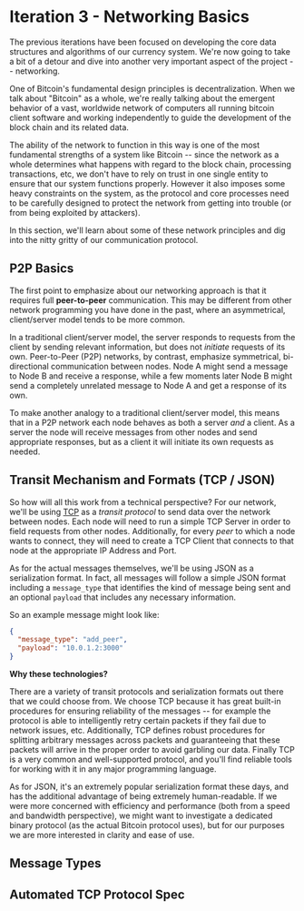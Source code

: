 # Iteration 3 - Networking Basics

The previous iterations have been focused on developing the core
data structures and algorithms of our currency system. We're now going
to take a bit of a detour and dive into another very important aspect
of the project -- networking.

One of Bitcoin's fundamental design principles is decentralization.
When we talk about "Bitcoin" as a whole, we're really talking about the emergent behavior of a vast,
worldwide network of computers all running bitcoin client software
and working independently to guide the development of the block chain
and its related data.

The ability of the network to function in this way is one of the most
fundamental strengths of a system like Bitcoin -- since the network
as a whole determines what happens with regard to the block chain,
processing transactions, etc, we don't have to rely on trust in one
single entity to ensure that our system functions properly. However
it also imposes some heavy constraints on the system, as the protocol
and core processes need to be carefully designed to protect the
network from getting into trouble (or from being exploited by attackers).

In this section, we'll learn about some of these network principles
and dig into the nitty gritty of our communication protocol.

## P2P Basics

The first point to emphasize about our networking approach is that it
requires full **peer-to-peer** communication. This may be different from
other network programming you have done in the past, where an asymmetrical,
client/server model tends to be more common.

In a traditional client/server model, the server responds to requests from the
client by sending relevant information, but does not *initiate* requests of its own.
Peer-to-Peer (P2P) networks, by contrast, emphasize symmetrical, bi-directional
communication between nodes. Node A might send a message to Node B and receive
a response, while a few moments later Node B might send a completely unrelated
message to Node A and get a response of its own.

To make another analogy to a traditional client/server model, this means that
in a P2P network each node behaves as both a server *and* a client. As a server
the node will receive messages from other nodes and send appropriate responses,
but as a client it will initiate its own requests as needed.

## Transit Mechanism and Formats (TCP / JSON)

So how will all this work from a technical perspective? For our network, we'll
be using [TCP](https://en.wikipedia.org/wiki/Transmission_Control_Protocol) as a
*transit protocol* to send data over the network between nodes. Each node will
need to run a simple TCP Server in order to field requests from other nodes.
Additionally, for every *peer* to which a node wants to connect, they will need
to create a TCP Client that connects to that node at the appropriate IP Address
and Port.

As for the actual messages themselves, we'll be using JSON as a serialization
format. In fact, all messages will follow a simple JSON format including a
`message_type` that identifies the kind of message being sent and an optional `payload`
that includes any necessary information.

So an example message might look like:

```json
{
  "message_type": "add_peer",
  "payload": "10.0.1.2:3000"
}
```

__Why these technologies?__

There are a variety of transit protocols and serialization formats out there that
we could choose from. We choose TCP because it has great built-in procedures for
ensuring reliability of the messages -- for example the protocol is able to intelligently
retry certain packets if they fail due to network issues, etc. Additionally, TCP defines
robust procedures for splitting arbitrary messages across packets and guaranteeing that
these packets will arrive in the proper order to avoid garbling our data.
Finally TCP is a very common and well-supported protocol, and you'll find reliable tools
for working with it in any major programming language.

As for JSON, it's an extremely popular serialization format these days, and has the
additional advantage of being extremely human-readable. If we were more concerned with
efficiency and performance (both from a speed and bandwidth perspective), we might want
to investigate a dedicated binary protocol (as the actual Bitcoin protocol uses), but
for our purposes we are more interested in clarity and ease of use.

## Message Types

## Automated TCP Protocol Spec

##
